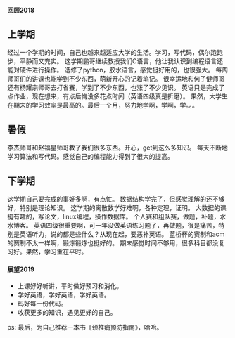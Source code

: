 #### 回顾2018

## 上学期
经过一个学期的时间，自己也越来越适应大学的生活。学习，写代码，偶尔跑跑步，平静而又充实。
这学期鹏哥继续教授我们C语言，他让我认识到编程语言还能对硬件进行操作。
选修了python，胶水语言，感觉挺好用的，也很强大。
每周师哥们的讲课也能学到不少东西，萌新开心的记着笔记。
很幸运地和何子健师哥还有杨耀宗师哥去打省赛，学到了不少东西，也涨了不少见识。
英语只是完成了点作业，现在想来，有点后悔没多花点时间（英语四级真是折磨）。
果然，大学生在期末的学习效率是最高的。最后一个月，努力地学啊，学啊，学。。。

## 暑假
李杰师哥和赵福星师哥教了我们很多东西。开心，get到这么多知识。
每天不断地学习算法和写代码。感觉自己的编程能力得到了很大的提高。

## 下学期
这学期自己要完成的事好多啊，有点忙。
数据结构学完了，但感觉理解的还不够好，特别是理论知识。
这学期的离散数学好难啊，各种定理，证明。
大数据的课挺有趣的，写论文，linux编程，操作数据库。
个人赛和组队赛，做题，补题，水水博客。
英语四级很重要啊，可一年没做英语练习题了，再做题，很是痛苦，特别是英语听力，说的都是些什么？从现在起，要恶补英语。
蓝桥杯的赛制和acm的赛制不太一样啊，锻炼锻炼也挺好的。
期末感觉时间不够用，很多科目都没复习好。果然，学习重在平时。


#### 展望2019

+ 上课好好听讲，平时做好预习和消化。
+ 学好英语，学好英语，学好英语。
+ 码好每一份代码。
+ 收获更多的知识，遇见更好的自己。


ps: 最后，为自己推荐一本书《颈椎病预防指南》，哈哈。

 
